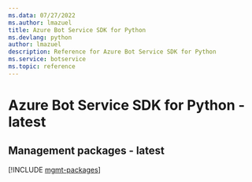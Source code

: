 ```yaml
---
ms.data: 07/27/2022
ms.author: lmazuel
title: Azure Bot Service SDK for Python
ms.devlang: python
author: lmazuel
description: Reference for Azure Bot Service SDK for Python
ms.service: botservice
ms.topic: reference
---
```

# Azure Bot Service SDK for Python - latest

## Management packages - latest
[!INCLUDE [mgmt-packages](bot-service-mgmt-index.md)]